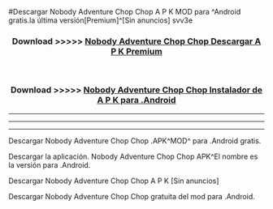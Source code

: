 #Descargar Nobody Adventure Chop Chop  A P K MOD para ^Android gratis.la última versión[Premium]^[Sin anuncios] svv3e



<div align="center">
<h3>Download >>>>> <a href="https://es-web.web.app/?es= Nobody Adventure Chop Chop ">Nobody Adventure Chop Chop  Descargar A P K Premium</a></h3><br>

<h3>Download >>>>> <a href="https://es-web.web.app/?es= Nobody Adventure Chop Chop ">Nobody Adventure Chop Chop  Instalador de A P K para .Android</a></h3>
</div>


----------------------------------------------------------

----------------------------------------------------------

----------------------------------------------------------

Descargar Nobody Adventure Chop Chop  .APK^MOD^ para .Android gratis.

Descargar la aplicación. Nobody Adventure Chop Chop  APK^El nombre es la versión para .Android.

Descargar Nobody Adventure Chop Chop  A P K [Sin anuncios]

Descargar Nobody Adventure Chop Chop  gratuita del mod para .Android.